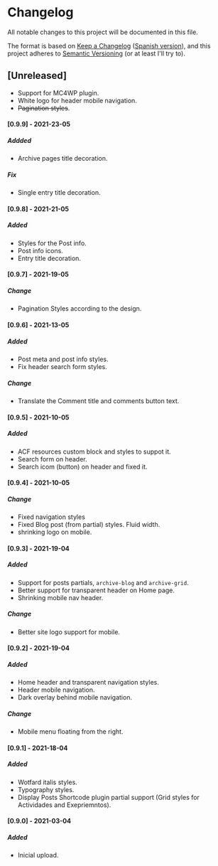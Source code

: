 # Changelog
All notable changes to this project will be documented in this file.

The format is based on [Keep a Changelog](https://keepachangelog.com/en/1.0.0/) ([Spanish version](https://keepachangelog.com/es-ES/1.0.0/)),
and this project adheres to [Semantic Versioning](https://semver.org/spec/v2.0.0.html) (or at least I'll try to).

## [Unreleased]
- Support for MC4WP plugin.
- White logo for header mobile navigation. 
- ~~Pagination styles~~.

#### [0.9.9] - 2021-23-05
##### Addded
- Archive pages title decoration.
##### Fix
- Single entry title decoration.

#### [0.9.8] - 2021-21-05
##### Added
- Styles for the Post info.
- Post info icons.
- Entry title decoration.

#### [0.9.7] - 2021-19-05
##### Change
- Pagination Styles according to the design. 


#### [0.9.6] - 2021-13-05
##### Added
- Post meta and post info styles.
- Fix header search form styles.
##### Change
- Translate the Comment title and comments button text. 

#### [0.9.5] - 2021-10-05
##### Added
- ACF resources custom block and styles to suppot it.
- Search form on header.
- Search icom (button) on header and fixed it.

#### [0.9.4] - 2021-10-05
##### Change
- Fixed navigation styles
- Fixed Blog post (from partial) styles. Fluid width.
- shrinking logo on mobile.

#### [0.9.3] - 2021-19-04
##### Added
- Support for posts partials, `archive-blog` and `archive-grid`.
- Better support for transparent header on Home page.
- Shrinking mobile nav header.

##### Change 
- Better site logo support for mobile.  

#### [0.9.2] - 2021-19-04
##### Added
- Home header and transparent navigation styles.
- Header mobile navigation.
- Dark overlay behind mobile navigation.

##### Change
- Mobile menu floating from the right. 

#### [0.9.1] - 2021-18-04
##### Added
- Wotfard italis styles.
- Typography styles.
- Display Posts Shortcode plugin partial support (Grid styles for Actividades and Exepriemntos).

#### [0.9.0] - 2021-03-04
##### Added
- Inicial upload.